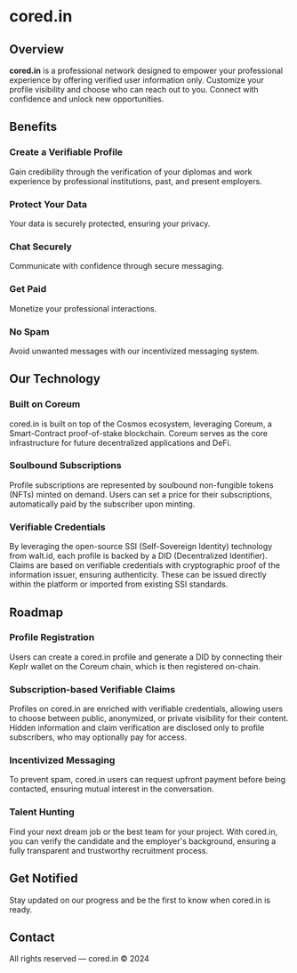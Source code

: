 # cored.in

## Overview
**cored.in** is a professional network designed to empower your professional experience by offering verified user information only. Customize your profile visibility and choose who can reach out to you. Connect with confidence and unlock new opportunities.

## Benefits

### Create a Verifiable Profile
Gain credibility through the verification of your diplomas and work experience by professional institutions, past, and present employers.

### Protect Your Data
Your data is securely protected, ensuring your privacy.

### Chat Securely
Communicate with confidence through secure messaging.

### Get Paid
Monetize your professional interactions.

### No Spam
Avoid unwanted messages with our incentivized messaging system.

## Our Technology

### Built on Coreum
cored.in is built on top of the Cosmos ecosystem, leveraging Coreum, a Smart-Contract proof-of-stake blockchain. Coreum serves as the core infrastructure for future decentralized applications and DeFi.

### Soulbound Subscriptions
Profile subscriptions are represented by soulbound non-fungible tokens (NFTs) minted on demand. Users can set a price for their subscriptions, automatically paid by the subscriber upon minting.

### Verifiable Credentials
By leveraging the open-source SSI (Self-Sovereign Identity) technology from walt.id, each profile is backed by a DID (Decentralized Identifier). Claims are based on verifiable credentials with cryptographic proof of the information issuer, ensuring authenticity. These can be issued directly within the platform or imported from existing SSI standards.

## Roadmap

### Profile Registration
Users can create a cored.in profile and generate a DID by connecting their Keplr wallet on the Coreum chain, which is then registered on-chain.

### Subscription-based Verifiable Claims
Profiles on cored.in are enriched with verifiable credentials, allowing users to choose between public, anonymized, or private visibility for their content. Hidden information and claim verification are disclosed only to profile subscribers, who may optionally pay for access.

### Incentivized Messaging
To prevent spam, cored.in users can request upfront payment before being contacted, ensuring mutual interest in the conversation.

### Talent Hunting
Find your next dream job or the best team for your project. With cored.in, you can verify the candidate and the employer's background, ensuring a fully transparent and trustworthy recruitment process.

## Get Notified
Stay updated on our progress and be the first to know when cored.in is ready.

## Contact
All rights reserved — cored.in © 2024